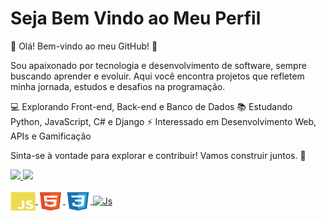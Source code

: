 
# Seja Bem Vindo ao Meu Perfil
👋 Olá! Bem-vindo ao meu GitHub! 🚀

Sou apaixonado por tecnologia e desenvolvimento de software, sempre buscando aprender e evoluir. Aqui você encontra projetos que refletem minha jornada, estudos e desafios na programação.

💻 Explorando Front-end, Back-end e Banco de Dados
📚 Estudando Python, JavaScript, C# e Django
⚡ Interessado em Desenvolvimento Web, APIs e Gamificação

Sinta-se à vontade para explorar e contribuir! Vamos construir juntos. 🚀

<div>
<a href="https://github.com/seu-usuário-aqui">
<img loading="lazy" height="180em" src="https://github-readme-stats.vercel.app/api/top-langs/?username=Ricar66&layout=compact&langs_count=7&theme=dracula"/>
<img loading="lazy" height="180em" src="https://github-readme-stats.vercel.app/api?username=Ricar66&show_icons=true&theme=dracula&include_all_commits=true&count_private=true"/>
</div>

<div style="display: inline_block"><br>
  <img align="center" alt="Js" height="30" width="40" src="https://raw.githubusercontent.com/devicons/devicon/master/icons/javascript/javascript-plain.svg">
  <img align="center" alt="HTML" height="30" width="40" src="https://raw.githubusercontent.com/devicons/devicon/master/icons/html5/html5-original.svg">
  <img align="center" alt="CSS" height="30" width="40" src="https://raw.githubusercontent.com/devicons/devicon/master/icons/css3/css3-original.svg">
  <img align="center" alt="Js" height="30" width="40" src="https://cdn.jsdelivr.net/gh/devicons/devicon@latest/icons/vscode/vscode-original.svg">
</div>
<br>
